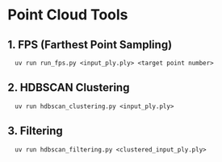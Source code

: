 # Point Cloud Tools

## 1. FPS (Farthest Point Sampling)
```
  uv run run_fps.py <input_ply.ply> <target point number>
```

## 2. HDBSCAN Clustering
```
  uv run hdbscan_clustering.py <input_ply.ply>
```

## 3. Filtering
```
  uv run hdbscan_filtering.py <clustered_input_ply.ply>
```
